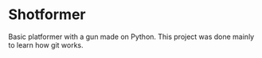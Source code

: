 # Shotformer
Basic platformer with a gun made on Python. This project was done mainly to learn how git works.
